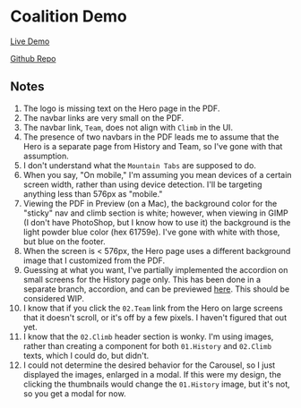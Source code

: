 # Coalition Demo

[Live Demo](https://rainbow-pasca-6665f9.netlify.app/)

[Github Repo](https://github.com/kimfucious/coalition-demo)

## Notes

1.  The logo is missing text on the Hero page in the PDF.
2.  The navbar links are very small on the PDF.
3.  The navbar link, `Team`, does not align with `Climb` in the UI.
4.  The presence of two navbars in the PDF leads me to assume that the Hero is a separate page from History and Team, so I've gone with that assumption.
5.  I don't understand what the `Mountain Tabs` are supposed to do.
6.  When you say, "On mobile," I'm assuming you mean devices of a certain screen width, rather than using device detection. I'll be targeting anything less than 576px as "mobile."
7.  Viewing the PDF in Preview (on a Mac), the background color for the "sticky" nav and climb section is white; however, when viewing in GIMP (I don't have PhotoShop, but I know how to use it) the background is the light powder blue color (hex 61759e). I've gone with white with those, but blue on the footer.
8.  When the screen is < 576px, the Hero page uses a different background image that I customized from the PDF.
9. Guessing at what you want, I've partially implemented the accordion on small screens for the History page only.  This has been done in a separate branch, accordion, and can be previewed [here](https://deploy-preview-1--rainbow-pasca-6665f9.netlify.app/).  This should be considered WIP.
10. I know that if you click the `02.Team` link from the Hero on large screens that it doesn't scroll, or it's off by a few pixels. I haven't figured that out yet.
11. I know that the `02.Climb` header section is wonky. I'm using images, rather than creating a component for both `01.History` and `02.Climb` texts, which I could do, but didn't.
12. I could not determine the desired behavior for the Carousel, so I just displayed the images, enlarged in a modal. If this were my design, the clicking the thumbnails would change the `01.History` image, but it's not, so you get a modal for now.
